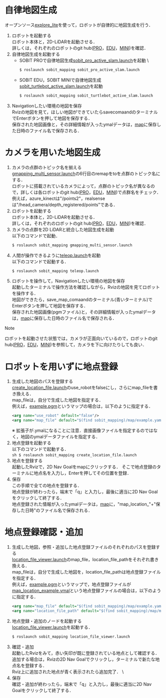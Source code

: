 <!-- # [SOBIT Mapping](/sobit_mapping)  
- 地図生成パッケージ
- 目次
    1. [2次元地図生成(gmapping)](/doc/readme/sobit_mapping_gmapping.md)
    2. [3次元地図生成(octomap)](/doc/readme/sobit_mapping_octomap.md)
    3. [地点登録](/doc/readme/sobit_mapping_create_location_file.md)

---

- [Topに戻る](https://github.com/TeamSOBITS/sobit_navigation_stack) -->

# 自律地図生成
オープンソース[explore_lite](http://wiki.ros.org/explore_lite)を使って，ロボットが自律的に地図生成を行う． 
1. ロボットを起動する \
    ロボット本体と，2D-LiDARを起動させる．\
    詳しくは，それぞれのロボットのgit hub([PRO](https://github.com/TeamSOBITS/sobit_pro.git)，[EDU](https://github.com/TeamSOBITS/sobit_edu.git)，[MINI](https://github.com/TeamSOBITS/sobit_mini.git))を確認．
2. 自律地図生成を起動する 
    - SOBIT PROで自律地図生成[sobit_pro_active_slam.launch](/sobit_mapping/launch/sobit_pro_active_slam.launch)を起動 \
        ```sh
        $ roslaunch sobit_mapping sobit_pro_active_slam.launch
        ```
    - SOBIT EDU，SOBIT MINIで自律地図生成[sobit_turtlebot_active_slam.launch](/sobit_mapping/launch/sobit_turtlebot_active_slam.launch)を起動 
        ```sh
        $ roslaunch sobit_mapping sobit_turtlebot_active_slam.launch
        ```
3. Navigationしたい環境の地図を保存 \
    Rvizの地図を見て，ほしい地図ができていたらsavecomaandのターミナルでEnterボタンを押して地図を保存する．\
    保存された地図画像と，その詳細情報が入ったymalデータは，[map](/sobit_mapping/map/)に保存した日時のファイル名で保存される．


# カメラを用いた地図生成
1. カメラの点群のトピック名を揃える \
    [gmapping_multi_sensor.launch](/sobit_mapping/launch/gmapping_multi_sensor.launch)の6行目のremapをtoを点群のトピック名にする．\
    ロボットに搭載されているカメラによって，点群のトピック名が異なるので，詳しくは各ロボットのgit hub([PRO](https://github.com/TeamSOBITS/sobit_pro.git)，[EDU](https://github.com/TeamSOBITS/sobit_edu.git)，[MINI](https://github.com/TeamSOBITS/sobit_mini.git))で点群名をチェック．\
    例えば，azure_kinectは"/points2"，realsenseは"/head_camera/depth_registered/points"である． 
2. ロボットを起動する \
    ロボット本体と，2D-LiDARを起動させる．\
    詳しくは，それぞれのロボットのgit hub([PRO](https://github.com/TeamSOBITS/sobit_pro.git)，[EDU](https://github.com/TeamSOBITS/sobit_edu.git)，[MINI](https://github.com/TeamSOBITS/sobit_mini.git))を確認．
3. カメラの点群を2D LiDARと統合した地図生成を起動 \
    以下のコマンドで起動．
    ```sh
    $ roslaunch sobit_mapping gmapping_multi_sensor.launch
    ```
4. 人間が操作できるように[teleop.launch](/sobit_mapping/launch/teleop.launch)を起動 \
    以下のコマンドで起動する． 
    ```sh
    $ roslaunch sobit_mapping teleop.launch
    ```
5. ロボットを操作して，Navigationしたい環境の地図を保存 \
    起動したターミナルで操作方法を確認しながら，Rvizの地図を見てロボットを操作する．\
    地図ができたら，save_map_comaandのターミナル(青いターミナル)でEnterボタンを押して地図を保存する．\
    保存された地図画像(pgmファイル)と，その詳細情報が入ったymalデータは，[map](/sobit_mapping/map/)に保存した日時のファイル名で保存される．

> [!NOTE]
> ロボットを起動させた状態では，カメラが正面向いているので，ロボットのgit hub([PRO](https://github.com/TeamSOBITS/sobit_pro.git)，[EDU](https://github.com/TeamSOBITS/sobit_edu.git)，[MINI](https://github.com/TeamSOBITS/sobit_mini.git))を参照して，カメラを下に向けたりしても良い．


# ロボットを用いずに地点登録
1. 生成した地図のパスを登録する \
    [create_location_file.launch](/sobit_mapping/launch/create_location_file.launch)のuse_robotをfalseにし，さらにmap_fileを書き換える． \
    map_fileは，自分で生成した地図を指定する．\
    例えば，[example.pgm](/sobit_mapping/map/example.pgm)というマップの場合は，以下のように指定する．
    ```xml
    <arg name="use_robot" default="false"/>
    <arg name="map_file" default="$(find sobit_mapping)/map/example.yaml"/>
    ```
    ※ 拡張子が.ymalになることに注意．直接画像ファイルを指定するのではなく，地図のymalデータファイルを指定する．
2. 地点登録を起動する \
    以下のコマンドで起動する． \
        ```sh
        $ roslaunch sobit_mapping create_location_file.launch
        ```
3. 地点を登録する \
    起動したRvizで，2D Nav Goalをmapにクリックする．
    そこで地点登録のターミナルに地点名を入力し，Enterを押してその位置を登録．
4. 保存 \
    この手順で全ての地点を登録する．\
    地点登録が終わったら，端末で「q」と入力し，最後に適当に2D Nav Goalをクリックして終了する．\
    地点登録された情報が入ったymalデータは，[map](/sobit_mapping/map/)に，"map_location_"+"保存した日時"のファイル名で保存される．


# 地点登録確認・追加
1. 生成した地図，参照・追加した地点登録ファイルのそれぞれのパスを登録する \
    [location_file_viewer.launch](/sobit_mapping/launch/location_file_viewer.launch)のmap_file，location_file_pathをそれぞれ書き換える． \
    map_fileは，自分で生成した地図を，location_file_pathは地点登録ファイルを指定する．\
    例えば，[example.pgm](/sobit_mapping/map/example.pgm)というマップで，地点登録ファイルが[map_location_example.ymal](/sobit_mapping/map/map_location_example.ymal)という地点登録ファイルの場合は，以下のように指定する．
    ```xml
    <arg name="map_file" default="$(find sobit_mapping)/map/example.yaml"/>
    <arg name="location_file_path" default="$(find sobit_mapping)/map/map_location_example.yaml"/>
    ```
2. 地点登録・追加のノードを起動する \
    [location_file_viewer.launch](/sobit_mapping/launch/location_file_viewer.launch)を起動する．
    ```sh
    $ roslaunch sobit_mapping location_file_viewer.launch
    ```
3. 確認・追加 \
    起動したRvizをみて，赤い矢印が既に登録されている地点として確認する． \
    追加する場合は，Rvizの2D Nav Goalでクリックし，ターミナルで新たな地点名を登録する． \
    Rviz上に追加された地点が青く表示されたら追加完了． \
4. 保存 \
    確認・追加が終わったら，端末で「q」と入力し，最後に適当に2D Nav Goalをクリックして終了する．